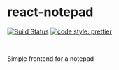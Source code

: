 # react-notepad
<p>
  <a href="https://travis-ci.org/Thomazella/react-notepad"><img src="https://img.shields.io/travis/Thomazella/react-notepad/master.svg?style=flat-square" alt="Build Status" /></a>
  <a href="https://github.com/prettier/prettier">
    <img alt="code style: prettier" src="https://img.shields.io/badge/code_style-prettier-ff69b4.svg?style=flat-square">
  </a>
</p>
<br/>

Simple frontend for a notepad
